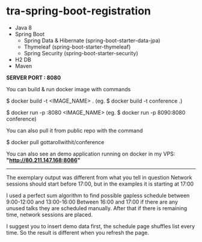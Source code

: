 # tra-spring-boot-registration

* Java 8
* Spring Boot 
    * Spring Data & Hibernate (spring-boot-starter-data-jpa)
    * Thymeleaf (spring-boot-starter-thymeleaf)
    * Spring Security (spring-boot-starter-security)
* H2 DB
* Maven

__SERVER PORT : 8080__


You can build & run docker image with commands

$ docker build -t <IMAGE_NAME> . (eg. $ docker build -t conference .)

$ docker run -p <PORT>:8080 <IMAGE_NAME> (eg. $ docker run -p 8090:8080 conference)

You can also pull it from public repo with the command

$ docker pull gottarollwithit/conference

You can also see an demo application running on docker in my VPS: **"http://80.211.147.168:8086"**


--------

The exemplary output was different from what you tell in question
Network sessions should start before 17:00, but in the examples it is starting at 17:00


I used a perfect sum algorithm to find possible gapless schedule between 9:00-12:00 and 13:00-16:00
Between 16:00 and 17:00 if there are any unused talks they are scheduled manually.
After that if there is remaining time, network sessions are placed.

I suggest you to insert demo data first, the schedule page shuffles list every time. So the result is different when you refresh the page.
